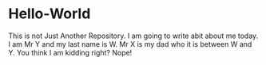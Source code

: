 # Hello-World
This is not Just Another Repository. I am going to write abit about me today.
I am Mr Y and my last name is W. Mr X is my dad who it is between W and Y.
You think I am kidding right? Nope! 
